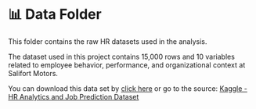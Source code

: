# 📊 Data Folder

This folder contains the raw HR datasets used in the analysis.

The dataset used in this project contains 15,000 rows and 10 variables related to employee behavior, performance, and organizational context at Salifort Motors.

You can download this data set by [click here](https://www.kaggle.com/datasets/mfaisalqureshi/hr-analytics-and-job-prediction) or go to the source: [Kaggle - HR Analytics and Job Prediction Dataset](https://www.kaggle.com/datasets/mfaisalqureshi/hr-analytics-and-job-prediction?select=HR_comma_sep.csv)
